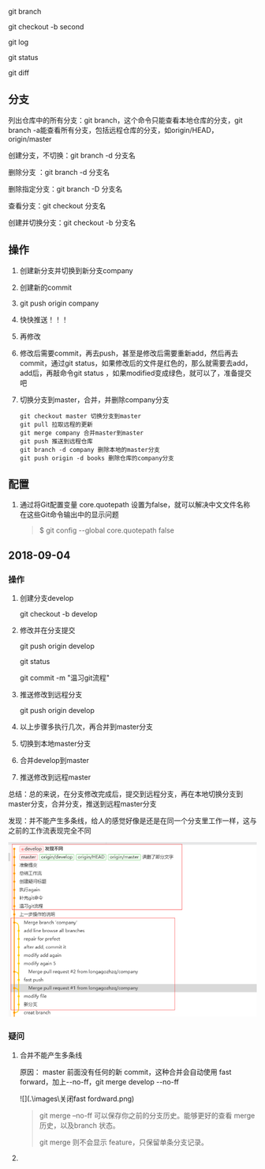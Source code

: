 git branch 

git checkout -b second

git log

git status

git diff



## 分支

列出仓库中的所有分支：git branch，这个命令只能查看本地仓库的分支，git branch -a能查看所有分支，包括远程仓库的分支，如origin/HEAD，origin/master

创建分支，不切换：git branch -d 分支名

删除分支 ：git branch -d 分支名

删除指定分支：git branch -D 分支名

查看分支：git checkout 分支名

创建并切换分支：git checkout -b 分支名



## 操作

1. 创建新分支并切换到新分支company

2. 创建新的commit

3. git push origin company

4. 快快推送！！！

5. 再修改

6. 修改后需要commit，再去push，甚至是修改后需要重新add，然后再去commit，通过git status，如果修改后的文件是红色的，那么就需要去add，add后，再敲命令git status ，如果modified变成绿色，就可以了，准备提交吧

7. 切换分支到master，合并，并删除company分支

   ```nginx
   git checkout master 切换分支到master
   git pull 拉取远程的更新
   git merge company 合并master到master
   git push 推送到远程仓库
   git branch -d company 删除本地的master分支
   git push origin -d books 删除仓库的company分支
   ```


## 配置

1. 通过将Git配置变量 core.quotepath 设置为false，就可以解决中文文件名称在这些Git命令输出中的显示问题

   >  $ git config --global core.quotepath false



## 2018-09-04

### 操作

1. 创建分支develop

   git checkout -b develop

2. 修改并在分支提交

   git push origin develop

   git status

   git commit -m "温习git流程"

3. 推送修改到远程分支

   git push origin develop

4. 以上步骤多执行几次，再合并到master分支

5. 切换到本地master分支

6. 合并develop到master

7. 推送修改到远程master

总结：总的来说，在分支修改完成后，提交到远程分支，再在本地切换分支到master分支，合并分支，推送到远程master分支

发现：并不能产生多条线，给人的感觉好像是还是在同一个分支里工作一样，这与之前的工作流表现完全不同

![](.\images\工作流不同.png)

### 疑问

1. 合并不能产生多条线

   原因： master 前面没有任何的新 commit，这种合并会自动使用 fast forward，加上--no-ff，git merge develop --no-ff

   ![](.\images\关闭fast fordward.png)

   > git merge –no-ff 可以保存你之前的分支历史。能够更好的查看 merge历史，以及branch 状态。
   >
   > git merge 则不会显示 feature，只保留单条分支记录。

2. 
